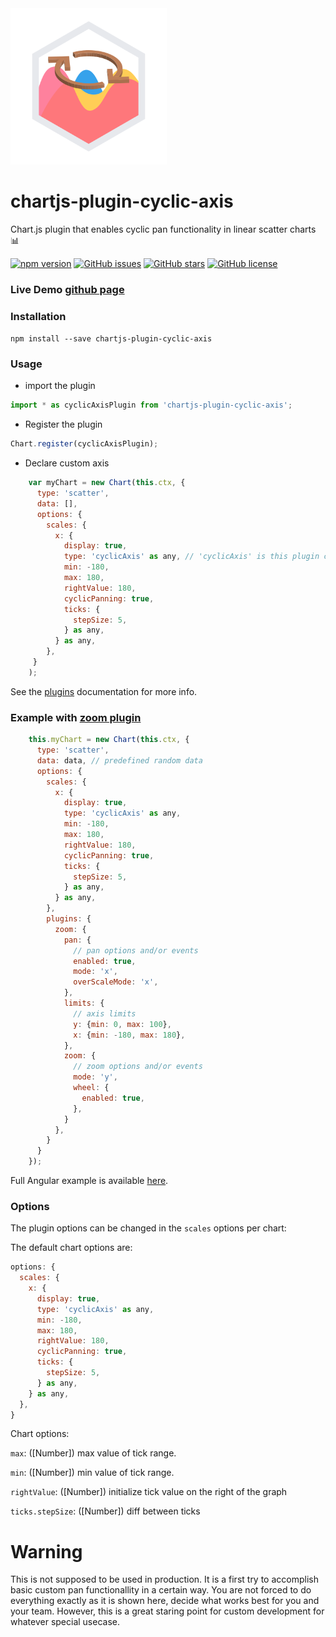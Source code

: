 <img src="https://github.com/MaorAssayag/chartjs-plugin-cyclic-axis/blob/main/assets/chartjs-cyclic-axis-logo.svg" alt="Your image title" width="250"/>

# chartjs-plugin-cyclic-axis
Chart.js plugin that enables cyclic pan functionality in linear scatter charts :bar_chart:

[![npm version](https://badge.fury.io/js/chartjs-plugin-cyclic-axis.svg)](//npmjs.com/package/chartjs-plugin-cyclic-axis)
[![GitHub issues](https://img.shields.io/github/issues/wisehackermonkey/zalgo-string-generator)](https://github.com/wisehackermonkey/zalgo-string-generator/issues)
[![GitHub stars](https://img.shields.io/github/stars/wisehackermonkey/zalgo-string-generator)](https://github.com/wisehackermonkey/zalgo-string-generator/stargazers)
[![GitHub license](https://img.shields.io/github/license/wisehackermonkey/zalgo-string-generator)](https://github.com/wisehackermonkey/zalgo-string-generator/blob/master/LICENSE)

### Live Demo [github page](https://maorassayag.github.io/chartjs-plugin-cyclic-axis/)

### Installation
`npm install --save chartjs-plugin-cyclic-axis`

### Usage
- import the plugin
```js
import * as cyclicAxisPlugin from 'chartjs-plugin-cyclic-axis';
```

- Register the plugin
 ```js
Chart.register(cyclicAxisPlugin);

```
- Declare custom axis
```js
    var myChart = new Chart(this.ctx, {
      type: 'scatter',
      data: [],
      options: {
        scales: {
          x: {
            display: true,
            type: 'cyclicAxis' as any, // 'cyclicAxis' is this plugin custom axis ID
            min: -180,
            max: 180,
            rightValue: 180,
            cyclicPanning: true,
            ticks: {
              stepSize: 5,
            } as any,
          } as any,
        },
     }
    );
```
See the [plugins](http://www.chartjs.org/docs/latest/developers/plugins.html) documentation for more info.

### Example with [zoom plugin](https://github.com/chartjs/chartjs-plugin-zoom) 
```js
    this.myChart = new Chart(this.ctx, {
      type: 'scatter',
      data: data, // predefined random data
      options: {
        scales: {
          x: {
            display: true,
            type: 'cyclicAxis' as any,
            min: -180,
            max: 180,
            rightValue: 180,
            cyclicPanning: true,
            ticks: {
              stepSize: 5,
            } as any,
          } as any,
        },
        plugins: {
          zoom: {
            pan: {
              // pan options and/or events
              enabled: true,
              mode: 'x',
              overScaleMode: 'x',
            },
            limits: {
              // axis limits
              y: {min: 0, max: 100},
              x: {min: -180, max: 180},
            },
            zoom: {
              // zoom options and/or events
              mode: 'y',
              wheel: {
                enabled: true,
              },
            }
          },
        }
      }
    });
```
Full Angular example is available [here](https://github.com/MaorAssayag/chartjs-plugin-cyclic-axis/tree/main/cyclic-example).

### Options
The plugin options can be changed in the `scales` options per chart:

The default chart options are:

```js
options: {
  scales: {
    x: {
      display: true,
      type: 'cyclicAxis' as any,
      min: -180,
      max: 180,
      rightValue: 180,
      cyclicPanning: true,
      ticks: {
        stepSize: 5,
      } as any,
    } as any,
  },
}
```

Chart options:

`max`: ([Number]) max value of tick range.

`min`: ([Number]) min value of tick range.

`rightValue`: ([Number]) initialize tick value on the right of the graph

`ticks.stepSize`: ([Number]) diff between ticks

# Warning

This is not supposed to be used in production. It is a first try to accomplish basic custom pan functionallity in a certain way. You are not forced to do everything exactly as it is shown here, decide what works best for you and your team.
However, this is a great staring point for custom development for whatever special usecase.
